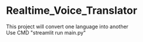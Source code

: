 # Realtime_Voice_Translator

This project will convert one language into another
<br>
Use CMD "streamlit run main.py"